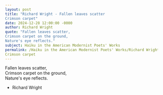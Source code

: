 ```yaml
---
layout: post
title: "Richard Wright - Fallen leaves scatter  
Crimson carpet"
date: 2024-12-28 12:00:00 -0000
author: Richard Wright
quote: "Fallen leaves scatter,  
Crimson carpet on the ground,  
Nature's eye reflects."
subject: Haiku in the American Modernist Poets' Works
permalink: /Haiku in the American Modernist Poets' Works/Richard Wright/Richard Wright - Fallen leaves scatter  
Crimson carpet
---
```


Fallen leaves scatter,  
Crimson carpet on the ground,  
Nature's eye reflects.

- Richard Wright
